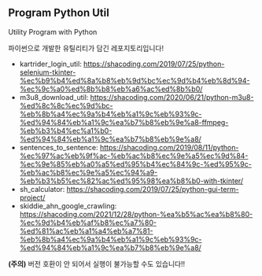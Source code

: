 ## Program Python Util
Utility Program with Python 

파이썬으로 개발한 유틸리티가 담긴 레포지토리입니다!

* kartrider_login_util: https://shacoding.com/2019/07/25/python-selenium-tkinter-%ec%b9%b4%ed%8a%b8%eb%9d%bc%ec%9d%b4%eb%8d%94-%ec%9c%a0%ed%8b%b8%eb%a6%ac%ed%8b%b0/
* m3u8_download_util: https://shacoding.com/2020/06/21/python-m3u8-%ed%8c%8c%ec%9d%bc-%eb%8b%a4%ec%9a%b4%eb%a1%9c%eb%93%9c-%ed%94%84%eb%a1%9c%ea%b7%b8%eb%9e%a8-ffmpeg-%eb%b3%b4%ec%a1%b0-%ed%94%84%eb%a1%9c%ea%b7%b8%eb%9e%a8/
* sentences_to_sentence: https://shacoding.com/2019/08/11/python-%ec%97%ac%eb%9f%ac-%eb%ac%b8%ec%9e%a5%ec%9d%84-%ec%9e%85%eb%a0%a5%ed%95%b4%ec%84%9c-%ed%95%9c-%eb%ac%b8%ec%9e%a5%ec%94%a9-%eb%b3%b5%ec%82%ac%ed%95%98%ea%b8%b0-with-tkinter/
* sh_calculator: https://shacoding.com/2019/07/25/python-gui-term-project/
* skiddie_ahn_google_crawling: https://shacoding.com/2021/12/28/python-%ea%b5%ac%ea%b8%80-%ec%9d%b4%eb%af%b8%ec%a7%80-%ed%81%ac%eb%a1%a4%eb%a7%81-%eb%8b%a4%ec%9a%b4%eb%a1%9c%eb%93%9c-%ed%94%84%eb%a1%9c%ea%b7%b8%eb%9e%a8/

<strong>(주의)</strong> 버전 호환이 안 되어서 실행이 불가능할 수도 있습니다!!
